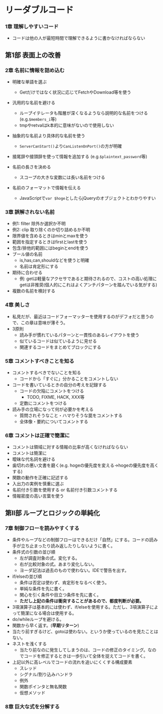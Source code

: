 # リーダブルコード
### 1章 理解しやすいコード
- コードは他の人が最短時間で理解できるように書かなければならない

## 第1部 表面上の改善
### 2章 名前に情報を詰め込む
- 明確な単語を選ぶ
    - Getだけではなく状況に応じてFetchやDownload等を使う
- 汎用的な名前を避ける
    - ループイテレータも階層が深くなるようなら説明的な名前をつける(e.g.`$members_i`等) 
    - tmpやretvalはk本的に意味がないので使用しない
- 抽象的な名前より具体的な名前を使う
    - `ServerCanStart()`より`CanListenOnPort()`の方が明確
- 接尾辞や接頭辞を使って情報を追加する (e.g.`$plaintext_password`等)

- 名前の長さを決める
    - スコープの大きな変数には長い名前をつける
- 名前のフォーマットで情報を伝える
	- JavaScriptで`var $hoge`としたらjQueryのオブジェクトとわかりやすい
### 3章 誤解されない名前
- 例1: filter 除外か選択か不明
- 例2: clip 取り除くのか切り詰めるか不明
- 限界値を含めるときはminとmaxを使う
- 範囲を指定するときはfirstとlastを使う
- 包含/排他的範囲にはbeginとendを使う
- ブール値の名前
	- is,has,can,shouldなどを使うと明確
	- 名前は肯定形にする
- 期待に合わせる
	- 例: getは軽量なアクセサであると期待されるので、コストの高い処理にgetは非推奨(個人的にこれはよくアンチパターンを踏んでいる気がする)
- 複数の名前を検討する

### 4章 美しさ
- 私見だが、最近はコードフォーマッターを使用するのがデフォだと思うので、この章は意味が薄そう。
- 3原則
    - 読み手が慣れているパターンと一貫性のあるレイアウトを使う
    - 似ているコードは似ているように見せる
    - 関連するコードをまとめてブロックにする

### 5章 コメントすべきことを知る
- コメントするべきでないことを知る
    - コードから「すぐに」分かることをコメントしない
- コードを書いているときの自分の考えを記録する
    - コードの欠陥にコメントをつける
        - TODO, FIXME, HACK, XXX等
    - 定数にコメントをつける
- 読み手の立場になって何が必要かを考える
    - 質問されそうなこと・ハマりそうな罠をコメントする
    - 全体像・要約についてコメントする

### 6章 コメントは正確で簡潔に
- コメントは領域に対する情報の比率が高くなければならない
- コメントは簡潔に
- 曖昧な代名詞を避ける
- 歯切れの悪い文書を磨く(e.g. hogeの優先度を変える→hogeの優先度を高くする)
- 関数の動作を正確に記述する
- 入出力の実例を慎重に選ぶ
- 名前付き引数を使用する or 名前付き引数コメントする
- 情報密度の高い言葉を使う

## 第Ⅱ部 ループとロジックの単純化
### 7章 制御フローを読みやすくする
- 条件やループなどの制御フローはできるだけ「自然」にする。コードの読み手が立ち止まったり読み返したりしないように書く。
- 条件式の引数の並び順
    - 左が調査対象の式。変化する。
    - 右が比較対象の式。あまり変化しない。
    - ヨーダ記法は過去のもので使わない。IDEで警告を出す。
- if/elseの並び順
    - 条件は否定は使わず、肯定形をなるべく使う。
    - 単純な条件を先に書く。
    - 関心を引く条件や目立つ条件を先に書く。
    - **ただし上記の条件は衝突することがあるので、都度判断が必要。**
- 3項演算子は基本的には使わず、if/elseを使用する。ただし、3項演算子によって簡潔になる場合は使用する。
- do/whileループを避ける。
- 関数から早く返す。(**早期リターン**)
- 当たり前すぎるけど、gotoは使わない。というか使っているのを見たことはない。
- ネストを浅くする
    - 当たり前なのに発生してしまうのは、コードの修正のタイミング。なのでコードを修正するときは一歩引いて全体を捉えてコードを書く。
- 上記以外に高レベルでコードの流れを追いにくくする構成要素
    - スレッド
    - シグナル/割り込みハンドラ
    - 例外
    - 関数ポインタと無名関数
    - 仮想メソッド

### 8章 巨大な式を分解する
